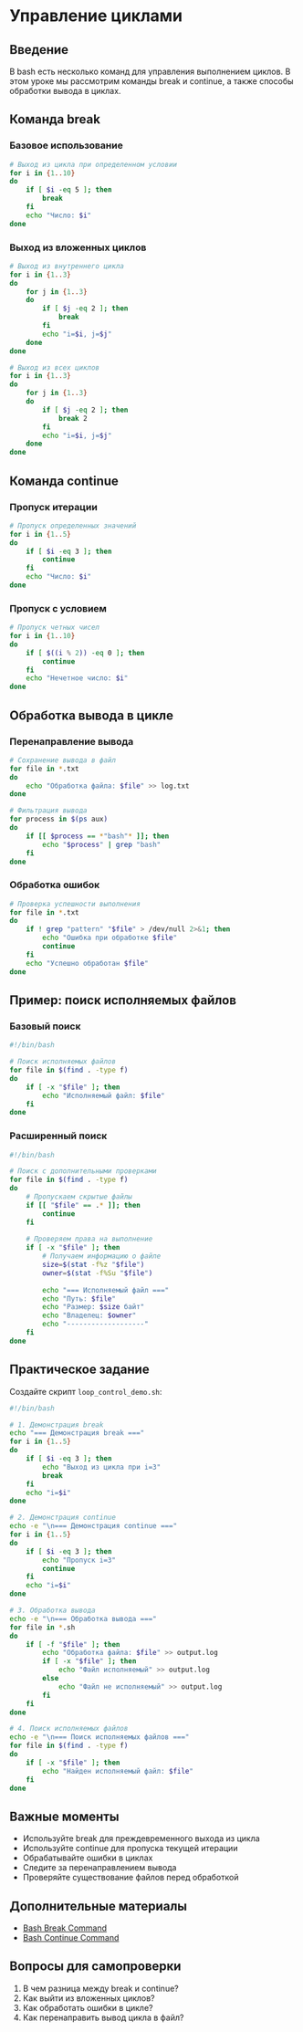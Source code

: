 # Управление циклами

## Введение

В bash есть несколько команд для управления выполнением циклов. В этом уроке мы рассмотрим команды break и continue, а также способы обработки вывода в циклах.

## Команда break

### Базовое использование

```bash
# Выход из цикла при определенном условии
for i in {1..10}
do
    if [ $i -eq 5 ]; then
        break
    fi
    echo "Число: $i"
done
```

### Выход из вложенных циклов

```bash
# Выход из внутреннего цикла
for i in {1..3}
do
    for j in {1..3}
    do
        if [ $j -eq 2 ]; then
            break
        fi
        echo "i=$i, j=$j"
    done
done

# Выход из всех циклов
for i in {1..3}
do
    for j in {1..3}
    do
        if [ $j -eq 2 ]; then
            break 2
        fi
        echo "i=$i, j=$j"
    done
done
```

## Команда continue

### Пропуск итерации

```bash
# Пропуск определенных значений
for i in {1..5}
do
    if [ $i -eq 3 ]; then
        continue
    fi
    echo "Число: $i"
done
```

### Пропуск с условием

```bash
# Пропуск четных чисел
for i in {1..10}
do
    if [ $((i % 2)) -eq 0 ]; then
        continue
    fi
    echo "Нечетное число: $i"
done
```

## Обработка вывода в цикле

### Перенаправление вывода

```bash
# Сохранение вывода в файл
for file in *.txt
do
    echo "Обработка файла: $file" >> log.txt
done

# Фильтрация вывода
for process in $(ps aux)
do
    if [[ $process == *"bash"* ]]; then
        echo "$process" | grep "bash"
    fi
done
```

### Обработка ошибок

```bash
# Проверка успешности выполнения
for file in *.txt
do
    if ! grep "pattern" "$file" > /dev/null 2>&1; then
        echo "Ошибка при обработке $file"
        continue
    fi
    echo "Успешно обработан $file"
done
```

## Пример: поиск исполняемых файлов

### Базовый поиск

```bash
#!/bin/bash

# Поиск исполняемых файлов
for file in $(find . -type f)
do
    if [ -x "$file" ]; then
        echo "Исполняемый файл: $file"
    fi
done
```

### Расширенный поиск

```bash
#!/bin/bash

# Поиск с дополнительными проверками
for file in $(find . -type f)
do
    # Пропускаем скрытые файлы
    if [[ "$file" == .* ]]; then
        continue
    fi
    
    # Проверяем права на выполнение
    if [ -x "$file" ]; then
        # Получаем информацию о файле
        size=$(stat -f%z "$file")
        owner=$(stat -f%Su "$file")
        
        echo "=== Исполняемый файл ==="
        echo "Путь: $file"
        echo "Размер: $size байт"
        echo "Владелец: $owner"
        echo "-------------------"
    fi
done
```

## Практическое задание

Создайте скрипт `loop_control_demo.sh`:

```bash
#!/bin/bash

# 1. Демонстрация break
echo "=== Демонстрация break ==="
for i in {1..5}
do
    if [ $i -eq 3 ]; then
        echo "Выход из цикла при i=3"
        break
    fi
    echo "i=$i"
done

# 2. Демонстрация continue
echo -e "\n=== Демонстрация continue ==="
for i in {1..5}
do
    if [ $i -eq 3 ]; then
        echo "Пропуск i=3"
        continue
    fi
    echo "i=$i"
done

# 3. Обработка вывода
echo -e "\n=== Обработка вывода ==="
for file in *.sh
do
    if [ -f "$file" ]; then
        echo "Обработка файла: $file" >> output.log
        if [ -x "$file" ]; then
            echo "Файл исполняемый" >> output.log
        else
            echo "Файл не исполняемый" >> output.log
        fi
    fi
done

# 4. Поиск исполняемых файлов
echo -e "\n=== Поиск исполняемых файлов ==="
for file in $(find . -type f)
do
    if [ -x "$file" ]; then
        echo "Найден исполняемый файл: $file"
    fi
done
```

## Важные моменты

- Используйте break для преждевременного выхода из цикла
- Используйте continue для пропуска текущей итерации
- Обрабатывайте ошибки в циклах
- Следите за перенаправлением вывода
- Проверяйте существование файлов перед обработкой

## Дополнительные материалы

- [Bash Break Command](https://www.gnu.org/software/bash/manual/bash.html#index-break)
- [Bash Continue Command](https://www.gnu.org/software/bash/manual/bash.html#index-continue)

## Вопросы для самопроверки

1. В чем разница между break и continue?
2. Как выйти из вложенных циклов?
3. Как обработать ошибки в цикле?
4. Как перенаправить вывод цикла в файл? 